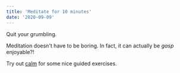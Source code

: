 ```yaml
---
title: 'Meditate for 10 minutes'
date: '2020-09-09'
---
```


Quit your grumbling.

Meditation doesn't have to be boring. In fact, it can actually be *gasp* enjoyable?!

Try out [calm](https://www.calm.com/) for some nice guided exercises.